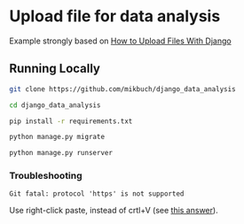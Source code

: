 # Upload file for data analysis

Example strongly based on [How to Upload Files With Django](https://simpleisbetterthancomplex.com/tutorial/2016/08/01/how-to-upload-files-with-django.html)

## Running Locally

```bash
git clone https://github.com/mikbuch/django_data_analysis
```

```bash
cd django_data_analysis
```

```bash
pip install -r requirements.txt
```

```bash
python manage.py migrate
```

```bash
python manage.py runserver
```

### Troubleshooting

```
Git fatal: protocol 'https' is not supported
```

Use right-click paste, instead of crtl+V (see [this answer](https://stackoverflow.com/a/55985462/8877692)).
